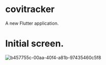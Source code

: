 # covitracker

A new Flutter application.

# Initial screen.

![b457755c-00aa-40f4-a81b-97435460c5f8](https://user-images.githubusercontent.com/61548277/120095820-a16b4c80-c145-11eb-9a90-b051eee88a41.jpg)
